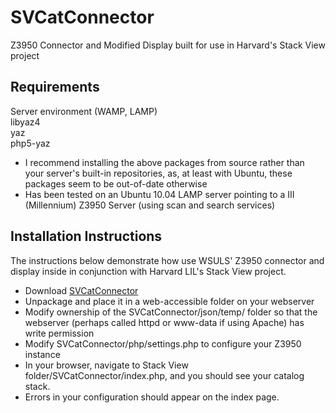 # SVCatConnector

Z3950 Connector and Modified Display built for use in Harvard's Stack View project


## Requirements

Server environment (WAMP, LAMP)  
libyaz4  
yaz  
php5-yaz  
* I recommend installing the above packages from source rather than your server's built-in repositories, as, at least with Ubuntu, these packages seem to be out-of-date otherwise  
* Has been tested on an Ubuntu 10.04 LAMP server pointing to a III (Millennium) Z3950 Server (using scan and search services)  


## Installation Instructions

The instructions below demonstrate how use WSULS' Z3950 connector and display inside in conjunction with Harvard LIL's Stack View project.

* Download [SVCatConnector](#)
* Unpackage and place it in a web-accessible folder on your webserver
* Modify ownership of the SVCatConnector/json/temp/ folder so that the webserver (perhaps called httpd or www-data if using Apache) has write permission
* Modify SVCatConnector/php/settings.php to configure your Z3950 instance
* In your browser, navigate to Stack View folder/SVCatConnector/index.php, and you should see your catalog stack.
* Errors in your configuration should appear on the index page.
